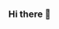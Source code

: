 ### Hi there 👋

<!--
**JHIFFOO/jhiffoo** is a ✨ _special_ ✨ repository because its `README.md` (this file) appears on your GitHub profile.

Here are some ideas to get you started:

- 🔭 I’m currently working on school.
- 🌱 I’m currently learning Python, HTML and Java.
- 👯 I’m looking to collaborate on something easy (I'm not very advanced yet) and hopefully fun!
- 🤔 I’m looking for help with simplistic Python if elif else statments.
- 💬 Ask me about memes and easy HTML :)
- 📫 How to reach me: N?A
- 😄 Pronouns: she/her
- ⚡ Fun fact: hmm?
-->
